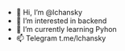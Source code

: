 - 👋 Hi, I’m @lchansky
- 👀 I’m interested in backend
- 🌱 I’m currently learning Pyhon
- 📫 Telegram t.me/lchansky

<!---
lchansky/lchansky is a ✨ special ✨ repository because its `README.md` (this file) appears on your GitHub profile.
You can click the Preview link to take a look at your changes.
--->
